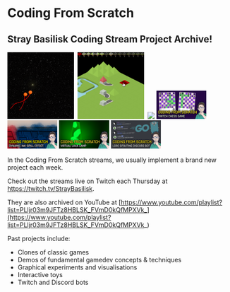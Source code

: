 # Coding From Scratch
## Stray Basilisk Coding Stream Project Archive!

<img width="30%" src="img/anim2.gif">&nbsp;&nbsp;<img width="30%" src="img/anim0.gif">&nbsp;&nbsp;<img width="30%" src="img/anim1.gif">
<img width="22.5%" src="img/thumb0.png">&nbsp;<img width="22.5%" src="img/thumb1.png">&nbsp;<img width="22.5%" src="img/thumb2.png">&nbsp;<img width="22.5%" src="img/thumb3.png">

In the Coding From Scratch streams, we usually implement a brand new project each week.

Check out the streams live on Twitch each Thursday at https://twitch.tv/StrayBasilisk.

They are also archived on YouTube at [https://www.youtube.com/playlist?list=PLljr03m9JFTz8HBLSK_FVmD0kQfMPXVk_](https://www.youtube.com/playlist?list=PLljr03m9JFTz8HBLSK_FVmD0kQfMPXVk_)

Past projects include:
* Clones of classic games
* Demos of fundamental gamedev concepts & techniques
* Graphical experiments and visualisations
* Interactive toys
* Twitch and Discord bots
